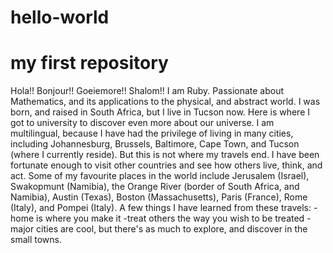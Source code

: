 # hello-world
my first repository
==========================

Hola!! Bonjour!! Goeiemore!! Shalom!!
I am Ruby.
Passionate about Mathematics, and its applications to the physical, and abstract world.
I was born, and raised in South Africa, but I live in Tucson now.
Here is where I got to university to discover even more about our universe.
I am multilingual, because I have had the privilege of living in many cities, including Johannesburg, Brussels,
Baltimore, Cape Town, and Tucson (where I currently reside).
But this is not where my travels end. I have been fortunate enough to visit other countries and see how others live, think,
and act.
Some of my favourite places in the world include Jerusalem (Israel), Swakopmunt (Namibia), the Orange River (border of South Africa, and Namibia), Austin (Texas), Boston (Massachusetts), Paris (France), Rome (Italy), and Pompei (Italy).
A few things I have learned from these travels:
-home is where you make it
-treat others the way you wish to be treated
-major cities are cool, but there's as much to explore, and discover in the small towns.

